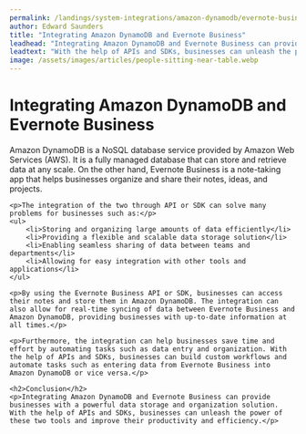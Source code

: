 ```yaml
---
permalink: /landings/system-integrations/amazon-dynamodb/evernote-business
author: Edward Saunders
title: "Integrating Amazon DynamoDB and Evernote Business"
leadhead: "Integrating Amazon DynamoDB and Evernote Business can provide businesses with a powerful data storage and organization solution"
leadtext: "With the help of APIs and SDKs, businesses can unleash the power of these two tools and improve their productivity and efficiency."
image: /assets/images/articles/people-sitting-near-table.webp
---
```

<div class="arttext">	<h1>Integrating Amazon DynamoDB and Evernote Business</h1>
	<p>Amazon DynamoDB is a NoSQL database service provided by Amazon Web Services (AWS). It is a fully managed database that can store and retrieve data at any scale. On the other hand, Evernote Business is a note-taking app that helps businesses organize and share their notes, ideas, and projects.</p>

	<p>The integration of the two through API or SDK can solve many problems for businesses such as:</p>
	<ul>
		<li>Storing and organizing large amounts of data efficiently</li>
		<li>Providing a flexible and scalable data storage solution</li>
		<li>Enabling seamless sharing of data between teams and departments</li>
		<li>Allowing for easy integration with other tools and applications</li>
	</ul>

	<p>By using the Evernote Business API or SDK, businesses can access their notes and store them in Amazon DynamoDB. The integration can also allow for real-time syncing of data between Evernote Business and Amazon DynamoDB, providing businesses with up-to-date information at all times.</p>

	<p>Furthermore, the integration can help businesses save time and effort by automating tasks such as data entry and organization. With the help of APIs and SDKs, businesses can build custom workflows and automate tasks such as entering data from Evernote Business into Amazon DynamoDB or vice versa.</p>

	<h2>Conclusion</h2>
	<p>Integrating Amazon DynamoDB and Evernote Business can provide businesses with a powerful data storage and organization solution. With the help of APIs and SDKs, businesses can unleash the power of these two tools and improve their productivity and efficiency.</p>

</div>